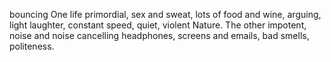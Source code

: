 bouncing
One life primordial, sex and sweat, lots of food and wine, arguing, light laughter, constant speed, quiet, violent Nature.
The other impotent, noise and noise cancelling headphones, screens and emails, bad smells, politeness.
